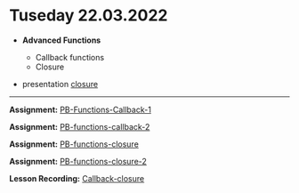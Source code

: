 # Tuseday 22.03.2022
  
 - **Advanced Functions**
   - Callback functions
   - Closure

- presentation [closure](closure.md)

---





**Assignment:** [PB-Functions-Callback-1](https://classroom.github.com/a/95A3dRoQ)

**Assignment:** [PB-functions-callback-2](https://classroom.github.com/a/wd0f5fr4)

**Assignment:** [PB-functions-closure](https://classroom.github.com/a/wd0f5fr4)

**Assignment:** [PB-functions-closure-2](https://classroom.github.com/a/HtaakGOE)
 
 



**Lesson Recording:** [Callback-closure](https://us02web.zoom.us/rec/share/n6Vi-9ztDLrkbqKhxU11y3uPqE5m5YOBdPfOjZ24_Jouq4JKcvRFBo_n2o5IuWK0.lylmF8g3WiHNUQRh)
